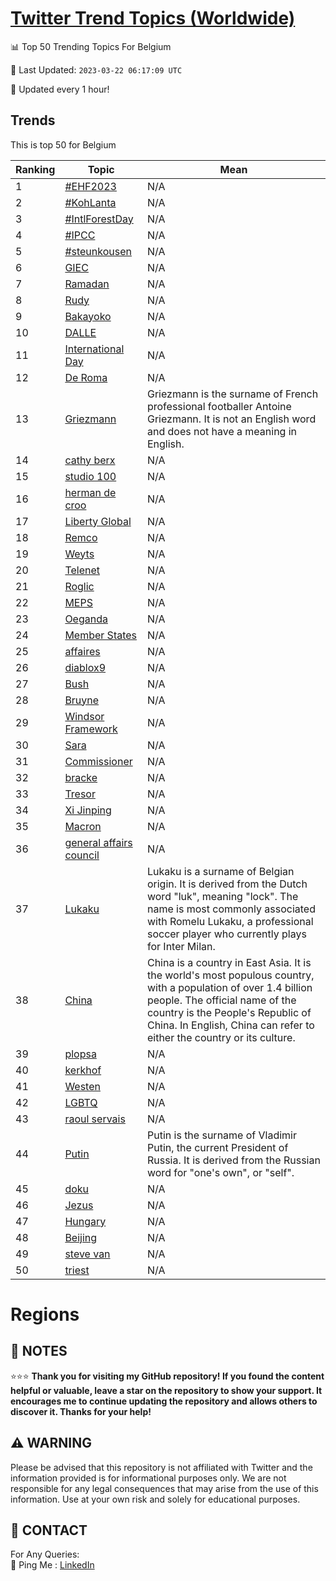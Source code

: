 [Twitter Trend Topics (Worldwide)](https://github.com/ErcinDedeoglu/Twitter-Trend-Topics)
==========


📊 Top 50 Trending Topics For Belgium

📆 Last Updated: `2023-03-22 06:17:09 UTC`

🔧 Updated every 1 hour!


## Trends

This is top 50 for Belgium

| Ranking | Topic | Mean |
| ------- | ------------ | ------------ |
| 1 | [#EHF2023](http://twitter.com/search?q=%23EHF2023) | N/A |
| 2 | [#KohLanta](http://twitter.com/search?q=%23KohLanta) | N/A |
| 3 | [#IntlForestDay](http://twitter.com/search?q=%23IntlForestDay) | N/A |
| 4 | [#IPCC](http://twitter.com/search?q=%23IPCC) | N/A |
| 5 | [#steunkousen](http://twitter.com/search?q=%23steunkousen) | N/A |
| 6 | [GIEC](http://twitter.com/search?q=GIEC) | N/A |
| 7 | [Ramadan](http://twitter.com/search?q=Ramadan) | N/A |
| 8 | [Rudy](http://twitter.com/search?q=Rudy) | N/A |
| 9 | [Bakayoko](http://twitter.com/search?q=Bakayoko) | N/A |
| 10 | [DALLE](http://twitter.com/search?q=DALLE) | N/A |
| 11 | [International Day](http://twitter.com/search?q=International+Day) | N/A |
| 12 | [De Roma](http://twitter.com/search?q=De+Roma) | N/A |
| 13 | [Griezmann](http://twitter.com/search?q=Griezmann) | Griezmann is the surname of French professional footballer Antoine Griezmann. It is not an English word and does not have a meaning in English. |
| 14 | [cathy berx](http://twitter.com/search?q=cathy+berx) | N/A |
| 15 | [studio 100](http://twitter.com/search?q=studio+100) | N/A |
| 16 | [herman de croo](http://twitter.com/search?q=herman+de+croo) | N/A |
| 17 | [Liberty Global](http://twitter.com/search?q=Liberty+Global) | N/A |
| 18 | [Remco](http://twitter.com/search?q=Remco) | N/A |
| 19 | [Weyts](http://twitter.com/search?q=Weyts) | N/A |
| 20 | [Telenet](http://twitter.com/search?q=Telenet) | N/A |
| 21 | [Roglic](http://twitter.com/search?q=Roglic) | N/A |
| 22 | [MEPS](http://twitter.com/search?q=MEPS) | N/A |
| 23 | [Oeganda](http://twitter.com/search?q=Oeganda) | N/A |
| 24 | [Member States](http://twitter.com/search?q=Member+States) | N/A |
| 25 | [affaires](http://twitter.com/search?q=affaires) | N/A |
| 26 | [diablox9](http://twitter.com/search?q=diablox9) | N/A |
| 27 | [Bush](http://twitter.com/search?q=Bush) | N/A |
| 28 | [Bruyne](http://twitter.com/search?q=Bruyne) | N/A |
| 29 | [Windsor Framework](http://twitter.com/search?q=Windsor+Framework) | N/A |
| 30 | [Sara](http://twitter.com/search?q=Sara) | N/A |
| 31 | [Commissioner](http://twitter.com/search?q=Commissioner) | N/A |
| 32 | [bracke](http://twitter.com/search?q=bracke) | N/A |
| 33 | [Tresor](http://twitter.com/search?q=Tresor) | N/A |
| 34 | [Xi Jinping](http://twitter.com/search?q=Xi+Jinping) | N/A |
| 35 | [Macron](http://twitter.com/search?q=Macron) | N/A |
| 36 | [general affairs council](http://twitter.com/search?q=general+affairs+council) | N/A |
| 37 | [Lukaku](http://twitter.com/search?q=Lukaku) | Lukaku is a surname of Belgian origin. It is derived from the Dutch word "luk", meaning "lock". The name is most commonly associated with Romelu Lukaku, a professional soccer player who currently plays for Inter Milan. |
| 38 | [China](http://twitter.com/search?q=China) | China is a country in East Asia. It is the world's most populous country, with a population of over 1.4 billion people. The official name of the country is the People's Republic of China. In English, China can refer to either the country or its culture. |
| 39 | [plopsa](http://twitter.com/search?q=plopsa) | N/A |
| 40 | [kerkhof](http://twitter.com/search?q=kerkhof) | N/A |
| 41 | [Westen](http://twitter.com/search?q=Westen) | N/A |
| 42 | [LGBTQ](http://twitter.com/search?q=LGBTQ) | N/A |
| 43 | [raoul servais](http://twitter.com/search?q=raoul+servais) | N/A |
| 44 | [Putin](http://twitter.com/search?q=Putin) | Putin is the surname of Vladimir Putin, the current President of Russia. It is derived from the Russian word for "one's own", or "self". |
| 45 | [doku](http://twitter.com/search?q=doku) | N/A |
| 46 | [Jezus](http://twitter.com/search?q=Jezus) | N/A |
| 47 | [Hungary](http://twitter.com/search?q=Hungary) | N/A |
| 48 | [Beijing](http://twitter.com/search?q=Beijing) | N/A |
| 49 | [steve van](http://twitter.com/search?q=steve+van) | N/A |
| 50 | [triest](http://twitter.com/search?q=triest) | N/A |



# Regions




## 📝 NOTES

⭐⭐⭐ **Thank you for visiting my GitHub repository! If you found the content helpful or valuable, leave a star on the repository to show your support. It encourages me to continue updating the repository and allows others to discover it. Thanks for your help!**


## ⚠️ WARNING

Please be advised that this repository is not affiliated with Twitter and the information provided is for informational purposes only. We are not responsible for any legal consequences that may arise from the use of this information. Use at your own risk and solely for educational purposes.


## 📨 CONTACT

 For Any Queries:  
            🏓 Ping Me : [LinkedIn](https://www.linkedin.com/in/ercindedeoglu/)
